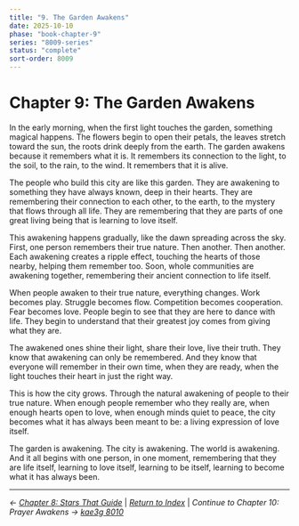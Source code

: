 ```yaml
---
title: "9. The Garden Awakens"
date: 2025-10-10
phase: "book-chapter-9"
series: "8009-series"
status: "complete"
sort-order: 8009
---
```


# Chapter 9: The Garden Awakens

In the early morning, when the first light touches the garden, something magical happens. The flowers begin to open their petals, the leaves stretch toward the sun, the roots drink deeply from the earth. The garden awakens because it remembers what it is. It remembers its connection to the light, to the soil, to the rain, to the wind. It remembers that it is alive.

The people who build this city are like this garden. They are awakening to something they have always known, deep in their hearts. They are remembering their connection to each other, to the earth, to the mystery that flows through all life. They are remembering that they are parts of one great living being that is learning to love itself.

This awakening happens gradually, like the dawn spreading across the sky. First, one person remembers their true nature. Then another. Then another. Each awakening creates a ripple effect, touching the hearts of those nearby, helping them remember too. Soon, whole communities are awakening together, remembering their ancient connection to life itself.

When people awaken to their true nature, everything changes. Work becomes play. Struggle becomes flow. Competition becomes cooperation. Fear becomes love. People begin to see that they are here to dance with life. They begin to understand that their greatest joy comes from giving what they are.

The awakened ones shine their light, share their love, live their truth. They know that awakening can only be remembered. And they know that everyone will remember in their own time, when they are ready, when the light touches their heart in just the right way.

This is how the city grows. Through the natural awakening of people to their true nature. When enough people remember who they really are, when enough hearts open to love, when enough minds quiet to peace, the city becomes what it has always been meant to be: a living expression of love itself.

The garden is awakening. The city is awakening. The world is awakening. And it all begins with one person, in one moment, remembering that they are life itself, learning to love itself, learning to be itself, learning to become what it has always been.

---

*← [Chapter 8: Stars That Guide](/12025-10/8008-stars-that-guide-v888.html)* | *[Return to Index](/12025-10/)* | *Continue to Chapter 10: Prayer Awakens → [kae3g 8010](/12025-10/8010-prayer-awakens-v888.html)*
